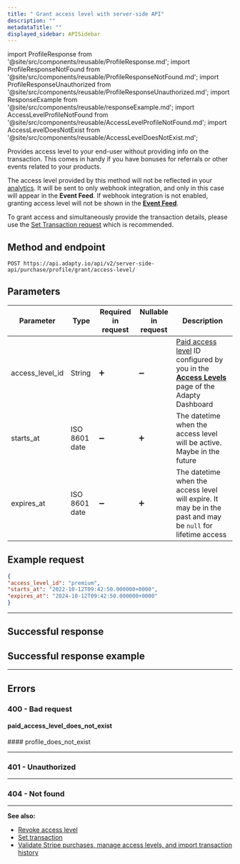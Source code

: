 ```yaml
---
title: " Grant access level with server-side API"
description: ""
metadataTitle: ""
displayed_sidebar: APISidebar
---
```




import ProfileResponse from '@site/src/components/reusable/ProfileResponse.md';
import ProfileResponseNotFound from '@site/src/components/reusable/ProfileResponseNotFound.md';
import ProfileResponseUnauthorized from '@site/src/components/reusable/ProfileResponseUnauthorized.md';
import ResponseExample from '@site/src/components/reusable/responseExample.md';
import AccessLevelProfileNotFound from '@site/src/components/reusable/AccessLevelProfileNotFound.md';
import AccessLevelDoesNotExist from '@site/src/components/reusable/AccessLevelDoesNotExist.md';


Provides access level to your end-user without providing info on the transaction. This comes in handy if you have bonuses for referrals or other events related to your products. 

The access level provided by this method will not be reflected in your [analytics](https://app.adapty.io/analytics). It will be sent to only webhook integration, and only in this case will appear in the **Event Feed**. If webhook integration is not enabled, granting access level will not be shown in the [**Event Feed**](https://app.adapty.io/event-feed).

To grant access and simultaneously provide the transaction details, please use the [Set Transaction request](ss-set-transaction) which is recommended.

## Method and endpoint

```
POST https://api.adapty.io/api/v2/server-side-api/purchase/profile/grant/access-level/
```

## Parameters

| Parameter       | Type          | Required in request | Nullable in request | Description                                                  |
| --------------- | ------------- | ------------------- | ------------------- | ------------------------------------------------------------ |
| access_level_id | String        | :heavy_plus_sign:   | :heavy_minus_sign:  | [Paid access level](access-level) ID configured by you in the [**Access Levels**](https://app.adapty.io/access-levels) page of the Adapty Dashboard |
| starts_at       | ISO 8601 date | :heavy_minus_sign:  | :heavy_plus_sign:   | The datetime when the access level will be active. Maybe in the future |
| expires_at      | ISO 8601 date | :heavy_minus_sign:  | :heavy_plus_sign:   | The datetime when the access level will expire. It may be in the past and may be `null` for lifetime access |

## Example request

  ```json
{
  "access_level_id": "premium",
  "starts_at": "2022-10-12T09:42:50.000000+0000",
  "expires_at": "2024-10-12T09:42:50.000000+0000"
}
  ```

---

## Successful response

<ProfileResponse />

## Successful response example
<ResponseExample />  

---

## Errors

### 400 - Bad request

#### paid_access_level_does_not_exist

<AccessLevelDoesNotExist />
#### profile_does_not_exist
<AccessLevelProfileNotFound />  

---

### 401 - Unauthorized

<ProfileResponseUnauthorized />  

---

### 404 - Not found
<ProfileResponseNotFound />  



---

**See also:**

- [Revoke access level](ss-revoke-access-level)
- [Set transaction](ss-set-transaction)
- [Validate Stripe purchases, manage access levels, and import transaction history](ss-purchase-in-stripe)
